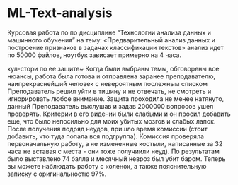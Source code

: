 # ML-Text-analysis

Курсовая работа по по дисциплине 
“Технологии анализа данных и машинного обучения”
на тему:
«Предварительный анализ данных и построение признаков в задачах классификации текстов»
анализ идет по 50000 файлов, ноутбук зависает примерно на 4 часа.

кул-стори по ее защите~
Когда были выбраны темы, обговорены все нюансы, работа была готова и отправлена заранее преподавателю, наипрекраснейший человек с невероятным послежным списком Преподаватель решил уйти в тишину и не отвечать, не смотреть и игнорировать любое внимание.
Защита проходила не менее натянуто, данный Преподаватель выслушав и задав 2000000 вопросов ушел проверять.
Критерии в его видении были слабыми и он просил добавить еще, что было непосильно для моих убитых мозгов и слабых лапок.
После получения подряд неудов, пришло время комиссии (стоит добавить, что туда попала вся подгруппа).
Комиссия проверяла первоначальную работу, а не измененные костыли, написанные за 32 часа не вставая с места - они тоже получиили неуд).
По результатам было выставлено 74 балла и месячный невроз был убит баром.
Теперь вы можете наблюдать работу с коленок, а также пояснительную записку с оригинальностю 97%.
